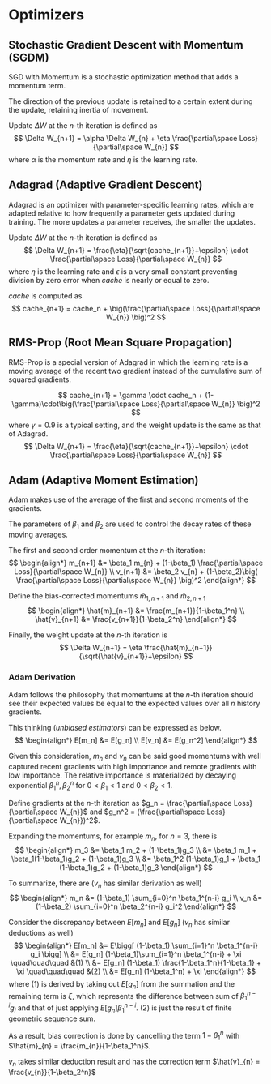 # Optimizers

## Stochastic Gradient Descent with Momentum (SGDM)

SGD with Momentum is a stochastic optimization method that adds a momentum term.

The direction of the previous update is retained to a certain extent during the update, retaining inertia of movement.

Update $\Delta W$ at the $n$-th iteration is defined as
$$
\Delta W_{n+1} = \alpha \Delta W_{n} + \eta \frac{\partial\space Loss}{\partial\space W_{n}}
$$
where $\alpha$ is the momentum rate and $\eta$ is the learning rate.

## Adagrad (Adaptive Gradient Descent)

Adagrad is an optimizer with parameter-specific learning rates, which are adapted relative to how frequently a parameter gets updated during training. The more updates a parameter receives, the smaller the updates.

Update $\Delta W$ at the $n$-th iteration is defined as
$$
\Delta W_{n+1} = 
\frac{\eta}{\sqrt{cache_{n+1}}+\epsilon}
\cdot
\frac{\partial\space Loss}{\partial\space W_{n}}
$$
where $\eta$ is the learning rate and $\epsilon$ is a very small constant preventing division by zero error when $cache$ is nearly or equal to zero.

$cache$ is computed as
$$
cache_{n+1} = 
cache_n + \big(\frac{\partial\space Loss}{\partial\space W_{n}}
\big)^2
$$

## RMS-Prop (Root Mean Square Propagation)

RMS-Prop is a special version of Adagrad in which the learning rate is a moving average of the recent two gradient instead of the cumulative sum of squared gradients. 

$$
cache_{n+1} = 
\gamma \cdot cache_n + (1-\gamma)\cdot\big(\frac{\partial\space Loss}{\partial\space W_{n}}
\big)^2
$$
where $\gamma=0.9$ is a typical setting, and the weight update is the same as that of Adagrad.
$$
\Delta W_{n+1} = 
\frac{\eta}{\sqrt{cache_{n+1}}+\epsilon}
\cdot
\frac{\partial\space Loss}{\partial\space W_{n}}
$$

## Adam (Adaptive Moment Estimation)

Adam makes use of the average of the first and second moments of the gradients. 

The parameters of $\beta_1$ and $\beta_2$ are used to control the decay rates of these moving averages. 

The first and second order momentum at the $n$-th iteration:
$$
\begin{align*}
m_{n+1} &= \beta_1 m_{n} + (1-\beta_1) \frac{\partial\space Loss}{\partial\space W_{n}}
\\
v_{n+1} &= \beta_2 v_{n} + (1-\beta_2)\big( \frac{\partial\space Loss}{\partial\space W_{n}} \big)^2
\end{align*}
$$

Define the bias-corrected momentums $\hat{m}_{1,n+1}$ and $\hat{m}_{2,n+1}$
$$
\begin{align*}
\hat{m}_{n+1} &= \frac{m_{n+1}}{1-\beta_1^n}
\\
\hat{v}_{n+1} &= \frac{v_{n+1}}{1-\beta_2^n}
\end{align*}
$$

Finally, the weight update at the $n$-th iteration is
$$
\Delta W_{n+1} = 
\eta \frac{\hat{m}_{n+1}}{\sqrt{\hat{v}_{n+1}}+\epsilon}
$$

### Adam Derivation

Adam follows the philosophy that momentums at the $n$-th iteration should see their expected values be equal to the expected values over all $n$ history gradients. 

This thinking (*unbiased estimators*) can be expressed as below.
$$
\begin{align*}
E[m_n] &= E[g_n]
\\
E[v_n] &= E[g_n^2]
\end{align*}
$$ 

Given this consideration, $m_n$ and $v_n$ can be said good momentums with well captured recent gradients with high importance and remote gradients with low importance. The relative importance is materialized by decaying exponential $\beta_1^n, \beta_2^n$ for $0<\beta_1<1$ and $0<\beta_2<1$. 

Define gradients at the $n$-th iteration as $g_n = \frac{\partial\space Loss}{\partial\space W_{n}}$ and $g_n^2 = (\frac{\partial\space Loss}{\partial\space W_{n}})^2$.

Expanding the momentums, for example $m_n$, for $n=3$, there is
$$
\begin{align*}
m_3 &= \beta_1 m_2 + (1-\beta_1)g_3
\\ &= 
\beta_1 m_1 + \beta_1(1-\beta_1)g_2 + (1-\beta_1)g_3
\\ &=
\beta_1^2 (1-\beta_1)g_1 + \beta_1 (1-\beta_1)g_2 + (1-\beta_1)g_3
\end{align*}
$$

To summarize, there are ($v_n$ has similar derivation as well)
$$
\begin{align*}
m_n &= (1-\beta_1) \sum_{i=0}^n
\beta_1^{n-i} g_i
\\
v_n &= (1-\beta_2) \sum_{i=0}^n
\beta_2^{n-i} g_i^2
\end{align*}
$$

Consider the discrepancy between $E[m_n]$ and $E[g_n]$ ($v_n$ has similar deductions as well)
$$
\begin{align*}
E[m_n] &= 
E\bigg[
    (1-\beta_1) \sum_{i=1}^n \beta_1^{n-i} g_i
\bigg]
\\ &=
E[g_n] (1-\beta_1)\sum_{i=1}^n \beta_1^{n-i} + \xi
\quad\quad\quad &(1)
\\ &=
E[g_n] (1-\beta_1)  \frac{1-\beta_1^n}{1-\beta_1} + \xi
\quad\quad\quad &(2)
\\ &=
E[g_n] (1-\beta_1^n) + \xi
\end{align*}
$$
where $(1)$ is derived by taking out $E[g_n]$ from the summation and the remaining term is $\xi$, which represents the difference between sum of $\beta_1^{n-i} g_i$ and that of just applying $E[g_n]\beta_1^{n-i}$. $(2)$ is just the result of finite geometric sequence sum.

As a result, bias correction is done by cancelling the term $1-\beta_1^n$ with $\hat{m}_{n} = \frac{m_{n}}{1-\beta_1^n}$.

$v_n$ takes similar deduction result and has the correction term $\hat{v}_{n} = \frac{v_{n}}{1-\beta_2^n}$